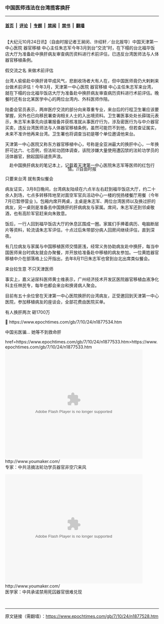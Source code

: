 ### 中国医师违法在台湾揽客换肝

---

#### [首页](../../../..?n1877528) &nbsp;|&nbsp; [评论](../../../../../epoch-comment?n1877528) &nbsp;|&nbsp; [专题](../../../../../epoch-special?n1877528) &nbsp;|&nbsp; [禁闻](../../../../../epoch-news?n1877528) &nbsp;|&nbsp; [禁书](../../../../../books?n1877528) &nbsp;|&nbsp; [翻墙](https://github.com/gfw-breaker/nogfw/blob/master/README.md?n1877528)


<div class="column" id="artbody" itemprop="articleBody">
 <!-- article content begin -->
 <p>
  【大纪元10月24日讯】（自由时报记者王昶闵、许绍轩／台北报导〕中国天津第一中心医院
  <ok href="https://www.epochtimes.com/gb/tag/%E5%99%A8%E5%AE%98%E7%A7%BB%E6%A4%8D.html">
   器官移植
  </ok>
  中心主任朱志军今年3月到台“交流”时，在下榻的台北福华饭店大厅为准备赴中换肝病友审查病历资料进行术前评估，已违反台湾医师法与人体器官移植条例。
 </p>
 <p>
  假交流之名 来做术前评估
 </p>
 <p>
  台湾人偷偷赴中换肝肾早成风气，悲剧收场者大有人在，但中国医师竟仍大剌剌来台做术前评估！今年3月，天津第一中心医院
  <ok href="https://www.epochtimes.com/gb/tag/%E5%99%A8%E5%AE%98%E7%A7%BB%E6%A4%8D.html">
   器官移植
  </ok>
  中心主任朱志军来台湾，就在下榻的台北福华饭店大厅为准备赴中换肝病友审查病历资料进行术前评估。晚餐时还有台北某医学中心的两位台湾内、外科医师作陪。
 </p>
 <p>
  陆委会官员表示，两岸医疗交流的部分向来尊重专业，来台后的行程卫生署应该要掌握，另外也已向移民署查询相关人士的入出境资料。卫生署医事处处长薛瑞元表示，朱志军未事先向该署报备并获核准就从事医疗行为，涉及密医行为与中介器官买卖，违反台湾医师法与人体器官移植条例，虽然可能罚不到他，但若查证属实，未来不准许他再来台湾。卫生署也将调查当初是哪个单位邀请他来台。
 </p>
 <p>
  天津第一中心医院又称东方器官移植中心，号称是全亚洲最大的换肝中心，一年换肝可达六、七百例，但法轮功团体调查，该院涉嫌大量使用遭囚禁的法轮功学员的活体器官，掀起国际谴责声浪。
 </p>
 <p>
  <!--image v 0.99-->
 </p>
 <div style="line-height: 90%; text-align: center;">
  <ok href=" https://i.epochtimes.com/assets/uploads/2016/02/710231934431770.jpg" rel="noreferrer noopener" target="_blank">
   <img alt="" class="size-medium wp-image-7870884" src="https://i.epochtimes.com/assets/uploads/2016/02/710231934431770.jpg" title=""/>
  </ok>
  <br/>
  <span class="bn12">
   赴中国换肝病友的笔记本上，记载着天津第一中心医院朱志军等医师的红包行情。//自由时报
  </span>
 </div>
 <p>
  <!-- -->
 </p>
 <p>
  只要来台湾 就有类似餐会
 </p>
 <p>
  病友证实，3月8日晚间，台湾病友陆续在六点半左右赶到福华饭店大厅，约二十余人到场，七点多转移阵地至对面空军官兵活动中心一楼的悦扬楼餐厅用餐（今年7月已暂停营业 )。包厢内席开两桌，主桌是朱志军、两位台湾医师以及换过肝的病友，另一桌则是准备去中国换肝的肝病病友与家属。席间，朱志军还到邻桌敬酒，也有高阶军官赶来向朱致意。
 </p>
 <p>
  饭后，一行人回到福华饭店大厅的休息区围成一圈。家属们手捧着病历、电脑断层片等资料，轮流请朱志军评估，十点过后朱带部分病人回房间继续评估，直到深夜。
 </p>
 <p>
  有几位病友与家属与中国移植医师交情匪浅，经常义务协助病友赴中换肝，每当中国医师来台时病友就会办聚餐，并开放给准备赴中移植的病友参加。一位黄姓器官移植中介在部落格上公开指出，去年8月11日朱志军也曾到台北出席类似餐会。
 </p>
 <p>
  来台拉生意 不只天津医师
 </p>
 <p>
  事实上，嘉义泌尿科医师黄士维表示，广州经济技术开发区医院器官移植血液净化科主任林民专，每年也都会来台和换肾病人聚会。
 </p>
 <p>
  目前有五十余位曾在天津第一中心医院换肝的台湾病友，正受邀回到天津第一中心医院，参加移植病友的座谈会，全部花费由医院买单。
 </p>
 <p>
  有人换肝两次 砸1700万
 </p>
 <p>
  
  <ok href="https://www.epochtimes.com/gb/7/10/24/n1877534.htm">
   https://www.epochtimes.com/gb/7/10/24/n1877534.htm
  </ok>
 </p>
 <p>
  中国劣医骗… 她等不到救命肝
 </p>
 <p>
  <a <br="">
  </ok>
  href=https://www.epochtimes.com/gb/7/10/24/n1877533.htm&gt;https://www.epochtimes.com/gb/7/10/24/n1877533.htm
  <br/>
  <embed allowfullscreen="true" bgcolor="#FFFFFF" flashvars="file=http://www.youmaker.com/video/v%3Fid%3D6cd9ce55e8cf4a3db795e5842d076e11001%26nu%3Dnu&amp;showdigits=true&amp;overstretch=fit&amp;autostart=false&amp;rotatetime=15&amp;linkfromdisplay=false&amp;repeat=false&amp;showfsbutton=false&amp;fsreturnpage=&amp;fullscreenpage=" height="358" pluginspage="http://www.macromedia.com/go/getflashplayer" src="http://www.youmaker.com/v.swf" type="application/x-shockwave-flash" width="450"/>
  <br/>
  <ok href="http://www.youmaker.com/video/sv?id=6cd9ce55e8cf4a3db795e5842d076e11001">
   http://www.youmaker.com/
  </ok>
  <br/>
  专家：中共活摘法轮功学员器官非空穴来风
 </p>
 <p>
  <embed allowfullscreen="true" bgcolor="#FFFFFF" flashvars="file=http://www.youmaker.com/video/v%3Fid%3De16f222065ea4dfd9dc3a7a59c137dc3001%26nu%3Dnu&amp;showdigits=true&amp;overstretch=fit&amp;autostart=false&amp;rotatetime=15&amp;linkfromdisplay=false&amp;repeat=false&amp;showfsbutton=false&amp;fsreturnpage=&amp;fullscreenpage=" height="358" pluginspage="http://www.macromedia.com/go/getflashplayer" src="http://www.youmaker.com/v.swf" type="application/x-shockwave-flash" width="450"/>
  <br/>
  <ok href="http://www.youmaker.com/video/sv?id=e16f222065ea4dfd9dc3a7a59c137dc3001">
   http://www.youmaker.com/
  </ok>
  <br/>
  医学家：中共承诺禁用死囚器官很难兑现
  <br/>
  <font color="#ffffff">
   (http://www.dajiyuan.com)
  </font>
 </p>
 <!-- article content end -->
</div>


---

原文链接（需翻墙）：https://www.epochtimes.com/gb/7/10/24/n1877528.htm